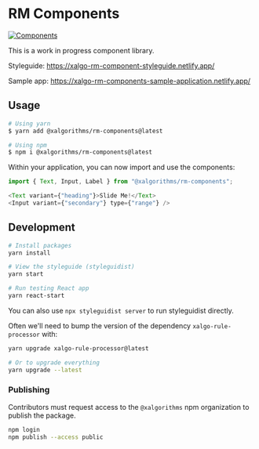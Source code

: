 # RM Components

[![Components](https://github.com/Xalgorithms/rm-components/workflows/Components/badge.svg)](https://github.com/Xalgorithms/rm-components#development)

This is a work in progress component library.

Styleguide: <https://xalgo-rm-component-styleguide.netlify.app/>

Sample app: <https://xalgo-rm-components-sample-application.netlify.app/>

## Usage

```sh
# Using yarn
$ yarn add @xalgorithms/rm-components@latest

# Using npm
$ npm i @xalgorithms/rm-components@latest
```

Within your application, you can now import and use the components:

```js
import { Text, Input, Label } from "@xalgorithms/rm-components";

<Text variant={"heading"}>Slide Me!</Text>
<Input variant={"secondary"} type={"range"} />
```

## Development

```sh
# Install packages
yarn install

# View the styleguide (styleguidist)
yarn start

# Run testing React app
yarn react-start
```

You can also use `npx styleguidist server` to run styleguidist directly.

Often we'll need to bump the version of the dependency `xalgo-rule-processor` with:

```sh
yarn upgrade xalgo-rule-processor@latest

# Or to upgrade everything
yarn upgrade --latest
```

### Publishing

Contributors must request access to the `@xalgorithms` npm organization to publish the package.

```sh
npm login
npm publish --access public
```
